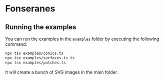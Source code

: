 # Fonseranes

## Running the examples

You can run the examples in the `examples` folder by executing the following command:

```bash
npx tsx examples/conics.ts
npx tsx examples/surfaces.ts.ts
npx tsx examples/patches.ts
```

It will create a bunch of SVG images in the main folder.
